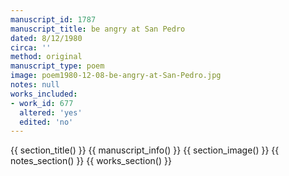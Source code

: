 ```yaml
---
manuscript_id: 1787
manuscript_title: be angry at San Pedro
dated: 8/12/1980
circa: ''
method: original
manuscript_type: poem
image: poem1980-12-08-be-angry-at-San-Pedro.jpg
notes: null
works_included:
- work_id: 677
  altered: 'yes'
  edited: 'no'
---
```


{{ section_title() }}
{{ manuscript_info() }}
{{ section_image() }}
{{ notes_section() }}
{{ works_section() }}
